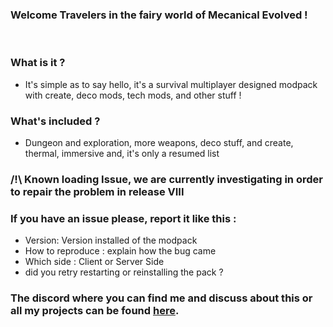 ### Welcome Travelers in the fairy world of Mecanical Evolved !
 

### What is it ?
- It's simple as to say hello, it's a survival multiplayer designed modpack with create, deco mods, tech mods, and other stuff !
 
### What's included ?
- Dungeon and exploration, more weapons, deco stuff, and create, thermal, immersive and, it's only a resumed list

 ### /!\ Known loading Issue, we are currently investigating in order to repair the problem in release VIII

### If you have an issue please, report it like this : 
- Version: Version installed of the modpack
- How to reproduce : explain how the bug came
- Which side : Client or Server Side
- did you retry restarting or reinstalling the pack ?


### The discord where you can find me and discuss about this or all my projects can be found [here](https://discord.gg/VvGP6tTeca).
